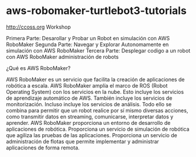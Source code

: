 # aws-robomaker-turtlebot3-tutorials

http://ccoss.org Workshop

Primera Parte: Desarollar y Probar un Robot en simulación con AWS RoboMaker
Segunda Parte: Navegar y Explorar Autonomamente en simulación con AWS RoboMaker
Tercera Parte: Desplegar codigo a un robot con AWS RoboMaker administración de robots 

¿Qué es AWS RoboMaker?

AWS RoboMaker es un servicio que facilita la creación de aplicaciones de robótica a escala. AWS RoboMaker amplía el marco de ROS (Robot Operating System) con los servicios en la nube. Esto incluye los servicios de aprendizaje automático de AWS. También incluye los servicios de monitorización. Incluso incluye los servicios de análisis. Todo ello se combina para permitir que un robot realice por sí mismo diversas acciones, como transmitir datos en streaming, comunicarse, interpretar datos y aprender. AWS RoboMaker proporciona un entorno de desarrollo de aplicaciones de robótica. Proporciona un servicio de simulación de robótica que agiliza las pruebas de las aplicaciones. Proporciona un servicio de administración de flotas que permite implementar y administrar aplicaciones de forma remota.
